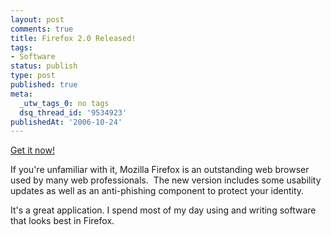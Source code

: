 ```yaml
---
layout: post
comments: true
title: Firefox 2.0 Released!
tags:
- Software
status: publish
type: post
published: true
meta:
  _utw_tags_0: no tags
  dsq_thread_id: '9534923'
publishedAt: '2006-10-24'
---
```


<a title="Firefox" href="http://blog.enlightsolutions.com/www.getfirefox.com">Get it now!</a>

If you're unfamiliar with it, Mozilla Firefox is an outstanding web browser used by many web professionals.  The new version includes some usability updates as well as an anti-phishing component to protect your identity.

It's a great application. I spend most of my day using and writing software that looks best in Firefox.
